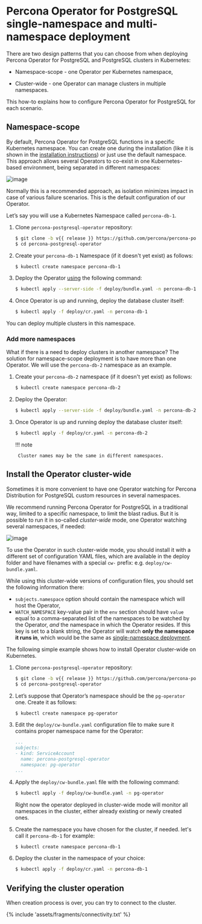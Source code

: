 # Percona Operator for PostgreSQL single-namespace and multi-namespace deployment

There are two design patterns that you can choose from when deploying Percona Operator for PostgreSQL and PostgreSQL clusters in Kubernetes:

* Namespace-scope - one Operator per Kubernetes namespace,

* Cluster-wide - one Operator can manage clusters in multiple namespaces.

This how-to explains how to configure Percona Operator for PostgreSQL for each scenario.

## Namespace-scope

By default, Percona Operator for PostgreSQL functions in a specific Kubernetes namespace. You can
create one during the installation (like it is shown in the
[installation instructions](kubernetes.md)) or just use the default namespace. This approach allows several Operators to co-exist in one Kubernetes-based environment, being separated in different namespaces:

![image](assets/images/cluster-wide-1.svg)

Normally this is a recommended approach, as isolation minimizes impact in case of various failure scenarios. This is the default configuration of our Operator.

Let’s say you will use a Kubernetes Namespace called `percona-db-1`.

1. Clone `percona-postgresql-operator` repository:

    ``` {.bash data-prompt="$" }
    $ git clone -b v{{ release }} https://github.com/percona/percona-postgresql-operator
    $ cd percona-postgresql-operator
    ```

2. Create your `percona-db-1` Namespace (if it doesn't yet exist) as follows:

    ``` {.bash data-prompt="$" }
    $ kubectl create namespace percona-db-1
    ```

3. Deploy the Operator [using](https://kubernetes.io/docs/reference/using-api/server-side-apply/)
    the following command:

    ``` {.bash data-prompt="$" }
    $ kubectl apply --server-side -f deploy/bundle.yaml -n percona-db-1
    ```

4. Once Operator is up and running, deploy the database cluster itself:

    ``` {.bash data-prompt="$" }
    $ kubectl apply -f deploy/cr.yaml -n percona-db-1
    ```

You can deploy multiple clusters in this namespace.

### Add more namespaces

What if there is a need to deploy clusters in another namespace? The solution for namespace-scope deployment is to have more than one Operator. We will use the `percona-db-2` namespace as an example.

1. Create your `percona-db-2` namespace (if it doesn't yet exist) as follows:

    ``` {.bash data-prompt="$" }
    $ kubectl create namespace percona-db-2
    ```

2. Deploy the Operator:

    ``` {.bash data-prompt="$" }
    $ kubectl apply --server-side -f deploy/bundle.yaml -n percona-db-2
    ```

3. Once Operator is up and running deploy the database cluster itself:

    ``` {.bash data-prompt="$" }
    $ kubectl apply -f deploy/cr.yaml -n percona-db-2
    ```

    !!! note

        Cluster names may be the same in different namespaces.

## Install the Operator cluster-wide

Sometimes it is more convenient to have one Operator watching for
Percona Distribution for PostgreSQL custom resources in several namespaces.

We recommend running Percona Operator for PostgreSQL in a traditional way,
limited to a specific namespace, to limit the blast radius. But it is possible
to run it in so-called *cluster-wide* mode, one Operator watching several
namespaces, if needed:

![image](assets/images/cluster-wide-2.svg)

To use the Operator in such cluster-wide mode, you should install it with a
different set of configuration YAML files, which are available in the deploy
folder and have filenames with a special `cw-` prefix: e.g.
`deploy/cw-bundle.yaml`.

While using this cluster-wide versions of configuration files, you should set
the following information there:

* `subjects.namespace` option should contain the namespace which will host
    the Operator,
* `WATCH_NAMESPACE` key-value pair in the `env` section should have
    `value` equal to a  comma-separated list of the namespaces to be watched by
    the Operator, *and* the namespace in which the Operator resides. If this key
    is set to a blank string, the Operator will watch
    **only the namespace it runs in**, which would be the same as
    [single-namespace deployment](cluster-wide.md#namespace-scope).

The following simple example shows how to install Operator cluster-wide on
Kubernetes.

1. Clone `percona-postgresql-operator` repository:

    ``` {.bash data-prompt="$" }
    $ git clone -b v{{ release }} https://github.com/percona/percona-postgresql-operator
    $ cd percona-postgresql-operator
    ```

2. Let’s suppose that Operator’s namespace should be the `pg-operator` one.
    Create it as follows:

    ``` {.bash data-prompt="$" }
    $ kubectl create namespace pg-operator
    ```

3. Edit the ``deploy/cw-bundle.yaml`` configuration file to make sure it
    contains proper namespace name for the Operator:

    ```yaml
    ...
    subjects:
    - kind: ServiceAccount
      name: percona-postgresql-operator
      namespace: pg-operator
    ...
    ```

4. Apply the `deploy/cw-bundle.yaml` file with the following command:

    ``` {.bash data-prompt="$" }
    $ kubectl apply -f deploy/cw-bundle.yaml -n pg-operator
    ```

    Right now the operator deployed in cluster-wide mode will monitor all
    namespaces in the cluster, either already existing or newly created ones.

5. Create the namespace you have chosen for the cluster, if needed. let's call
    it `percona-db-1` for example:

    ``` {.bash data-prompt="$" }
    $ kubectl create namespace percona-db-1
    ```
    
6.  Deploy the cluster in the namespace of your choice:

    ``` {.bash data-prompt="$" }
    $ kubectl apply -f deploy/cr.yaml -n percona-db-1
    ```

## Verifying the cluster operation

When creation process is over, you can try to connect to the cluster.

{% include 'assets/fragments/connectivity.txt' %}


